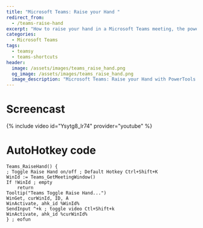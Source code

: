 ```yaml
---
title: "Microsoft Teams: Raise your Hand "
redirect_from:
  - /teams-raise-hand
excerpt: "How to raise your hand in a Microsoft Teams meeting, the powertool way, using Teamsy and Teams Shortcuts PowerTools."
categories:
  - Microsoft Teams
tags:
  - teamsy
  - teams-shortcuts
header:
  image: /assets/images/teams_raise_hand.png
  og_image: /assets/images/teams_raise_hand.png
  image_description: "Microsoft Teams: Raise your Hand with PowerTools Teamsy and Teams Shortcuts"
---
```


# Screencast

{% include video id="Ysytg8_lr74" provider="youtube" %}

# AutoHotkey code

```ahk
Teams_RaiseHand() {
; Toggle Raise Hand on/off ; Default Hotkey Ctrl+Shift+K
WinId := Teams_GetMeetingWindow()
If !WinId ; empty
    return
Tooltip("Teams Toggle Raise Hand...")
WinGet, curWinId, ID, A
WinActivate, ahk_id %WinId%
SendInput ^+k ; toggle video Ctl+Shift+k
WinActivate, ahk_id %curWinId%
} ; eofun
```
